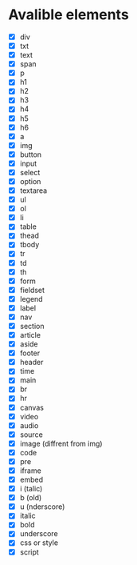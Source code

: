 # Avalible elements
* [X] div
* [X] txt
* [X] text
* [X] span
* [X] p
* [X] h1
* [X] h2
* [X] h3
* [X] h4
* [X] h5
* [X] h6
* [X] a
* [X] img
* [X] button
* [X] input
* [X] select
* [X] option
* [X] textarea
* [X] ul
* [X] ol
* [X] li
* [X] table
* [X] thead
* [X] tbody
* [X] tr
* [X] td
* [X] th
* [X] form
* [X] fieldset
* [X] legend
* [X] label
* [X] nav
* [X] section
* [X] article
* [X] aside
* [X] footer
* [X] header
* [X] time
* [X] main
* [X] br
* [X] hr
* [X] canvas
* [X] video
* [X] audio
* [X] source
* [X] image (diffrent from img)
* [X] code
* [X] pre
* [X] iframe
* [X] embed
* [X] i (talic)
* [X] b (old)
* [X] u (nderscore)
* [X] italic
* [X] bold
* [X] underscore
* [X] css or style
* [X] script
